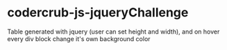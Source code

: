 # codercrub-js-jqueryChallenge
Table generated with jquery (user can set height and width), and on hover every div block change it's own background color
